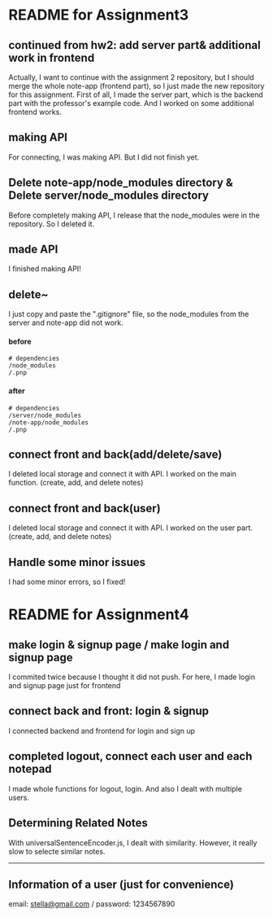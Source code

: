 # README for Assignment3

## continued from hw2: add server part& additional work in frontend
Actually, I want to continue with the assignment 2 repository, 
but I should merge the whole note-app (frontend part), so I just made the new repository for this assignment. 
First of all, I made the server part, which is the backend part with the professor's example code. 
And I worked on some additional frontend works. 
## making API
For connecting, I was making API. But I did not finish yet. 
## Delete note-app/node_modules directory & Delete server/node_modules directory
Before completely making API, I release that the node_modules were in the repository. So I deleted it. 
## made API
I finished making API!
## delete~
I just copy and paste the ".gitignore" file, so the node_modules from the server and note-app did not work. 

#### before
```
# dependencies
/node_modules
/.pnp
```
#### after
```
# dependencies
/server/node_modules
/note-app/node_modules
/.pnp
```
## connect front and back(add/delete/save)
I deleted local storage and connect it with API. I worked on the main function. (create, add, and delete notes)

## connect front and back(user)
I deleted local storage and connect it with API. I worked on the user part. (create, add, and delete notes)

## Handle some minor issues
I had some minor errors, so I fixed! 


# README for Assignment4

## make login & signup page / make login and signup page
I commited twice because I thought it did not push. For here, I made login and signup page just for frontend

## connect back and front: login & signup
I connected backend and frontend for login and sign up

## completed logout, connect each user and each notepad
I made whole functions for logout, login. And also I dealt with multiple users. 

## Determining Related Notes
With universalSentenceEncoder.js, I dealt with similarity. However, it really slow to selecte similar notes. 

-----
## Information of a user (just for convenience)
email: stella@gmail.com /
password: 1234567890
